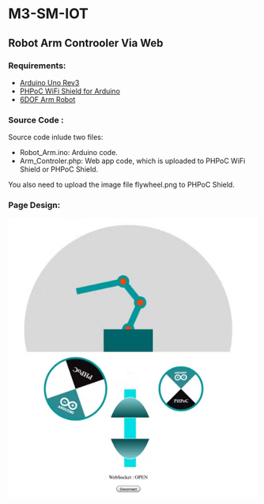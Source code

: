 # M3-SM-IOT

## Robot Arm Controoler Via Web

### Requirements: 

<ul>
  <li><a href="https://store.arduino.cc/products/arduino-uno-rev3/" target="_blank">Arduino Uno Rev3</a></li>
  <li><a href="https://www.phpoc.com/phpoc_wifi_shield.php" target="_blank">PHPoC WiFi Shield for Arduino</a></li>
  <li><a href="https://www.amazon.com/6DOF-Robot-Arm/s?k=6DOF+Robot+Arm" target="_blank">6DOF Arm Robot</a></li>
</ul>


### Source Code : 
Source code inlude two files:
<ul>
 <li>Robot_Arm.ino: Arduino code.</li>
 <li>Arm_Controler.php: Web app code, which is uploaded to PHPoC WiFi Shield or PHPoC Shield.</li>
</ul>
You also need to upload the image file flywheel.png to PHPoC Shield.

### Page Design: 
![My Image](webdesign.png)
